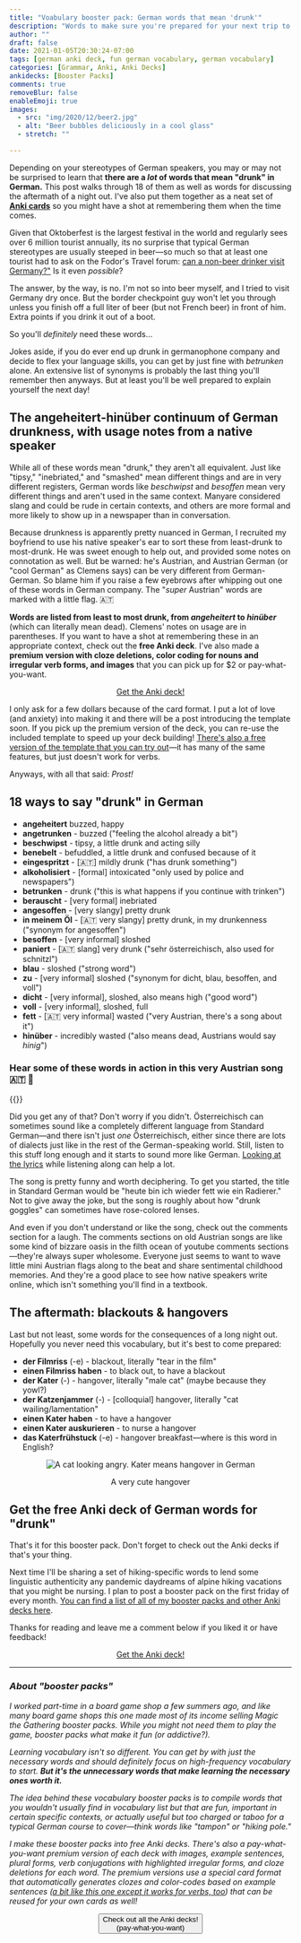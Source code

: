 ```yaml
---
title: "Voabulary booster pack: German words that mean 'drunk'"
description: "Words to make sure you're prepared for your next trip to a Biergarten, with an Anki deck and a funny song to help you remember them—even after a few drinks"
author: ""
draft: false
date: 2021-01-05T20:30:24-07:00
tags: [german anki deck, fun german vocabulary, german vocabulary]
categories: [Grammar, Anki, Anki Decks]
ankidecks: [Booster Packs]
comments: true
removeBlur: false
enableEmoji: true
images:
  - src: "img/2020/12/beer2.jpg"
  - alt: "Beer bubbles deliciously in a cool glass"
  - stretch: ""

---
```


Depending on your stereotypes of German speakers, you may or may not be surprised to learn that **there are a *lot* of words that mean "drunk" in German.** This post walks through 18 of them as well as words for discussing the aftermath of a night out. I've also put them together as a neat set of [**Anki cards**](https://gumroad.com/monoglotanxiety) so you might have a shot at remembering them when the time comes.

Given that Oktoberfest is the largest festival in the world and regularly sees over 6 million tourist annually, its no surprise that typical German stereotypes are usually steeped in beer—so much so that at least one tourist had to ask on the Fodor's Travel forum: [can a non-beer drinker visit Germany?"](https://www.fodors.com/community/europe/can-a-non-beer-drinker-visit-germany-207858/) Is it even *possible*? 

The answer, by the way, is no. I'm not so into beer myself, and I tried to visit Germany dry once. But the border checkpoint guy won't let you through unless you finish off a full liter of beer (but not French beer) in front of him. Extra points if you drink it out of a boot. 

So you'll *definitely* need these words…

Jokes aside, if you do ever end up drunk in germanophone company and decide to flex your language skills, you can get by just fine with *betrunken* alone. An extensive list of synonyms is probably the last thing you'll remember then anyways. But at least you'll be well prepared to explain yourself the next day!

## The angeheitert-hinüber continuum of German drunkness, with usage notes from a native speaker

While all of these words mean "drunk," they aren't all equivalent. Just like "tipsy," "inebriated," and "smashed" mean different things and are in very different registers, German words like *beschwipst* and *besoffen* mean very different things and aren't used in the same context. Manyare considered slang and could be rude in certain contexts, and others are more formal and more likely to show up in a newspaper than in conversation.

Because drunkness is apparently pretty nuanced in German, I recruited my boyfriend to use his native speaker's ear to sort these from least-drunk to most-drunk. He was sweet enough to help out, and provided some notes on connotation as well. But be warned: he's Austrian, and Austrian German (or "cool German" as Clemens says) can be very different from German-German. So blame him if you raise a few eyebrows after whipping out one of these words in German company. The "*super* Austrian" words are marked with a little flag. :austria:

**Words are listed from least to most drunk, from *angeheitert* to *hinüber*** (which can literally mean dead). Clemens' notes on usage are in parentheses. If you want to have a shot at remembering these in an appropriate context, check out the **free Anki deck**. I've also made a **premium version with cloze deletions, color coding for nouns and irregular verb forms, and images** that you can pick up for $2 or pay-what-you-want.

<center>

<script src="https://gumroad.com/js/gumroad.js"></script>
<a class="gumroad-button" href="https://gum.co/ZsrPr">Get the Anki deck!</a>

</center>

I only ask for a few dollars because of the card format. I put a lot of love (and anxiety) into making it and there will be a post introducing the template soon. If you pick up the premium version of the deck, you can re-use the included template to speed up your deck building! [There's also a free version of the template that you can try out](https://www.monoglotanxiety.com/blog/anki-format-for-german-that-automatically-generates-cloze-deletions-and-color-codes-nouns/)—it has many of the same features, but just doesn't work for verbs.

Anyways, with all that said: *Prost!*

## 18 ways to say "drunk" in German



* **angeheitert** buzzed, happy
* **angetrunken** - buzzed ("feeling the alcohol already a bit")
* **beschwipst** - tipsy, a little drunk and acting silly 
* **benebelt** - befuddled, a little drunk and confused because of it
* **eingespritzt** - [:austria:] mildly drunk ("has drunk something")
* **alkoholisiert** - [formal] intoxicated "only used by police and newspapers")
* **betrunken** - drunk ("this is what happens if you continue with trinken")
* **berauscht** - [very formal] inebriated
* **angesoffen** - [very slangy] pretty drunk
* **in meinem Öl** - [:austria: very slangy] pretty drunk, in my drunkenness ("synonym for angesoffen")
* **besoffen** - [very informal] sloshed
* **paniert** - [:austria: slang] very drunk ("sehr österreichisch, also used for schnitzl")
* **blau** - sloshed ("strong word")
* **zu** - [very informal] sloshed ("synonym for dicht, blau, besoffen, and voll")
* **dicht** - [very informal], sloshed, also means high ("good word")
* **voll** - [very informal],  sloshed, full
* **fett** - [:austria: very informal] wasted ("very Austrian, there's a song about it")
* **hinüber** - incredibly wasted ("also means dead, Austrians would say *hinig*")

### Hear some of these words in action in this very Austrian song :austria: :beers:

{{<youtube JXv8jITG-OQ>}}

Did you get any of that? Don't worry if you didn't. Österreichisch can sometimes sound like a completely different language from Standard German—and there isn't just *one* Österreichisch, either since there are lots of dialects just like in the rest of the German-speaking world. Still, listen to this stuff long enough and it starts to sound more like German. [Looking at the lyrics](https://www.songtexte.com/songtext/wolfgang-ambros/heut-bin-i-wieder-fett-wie-ein-radierer-3b99a8cc.html) while listening along can help a lot.

The song is pretty funny and worth deciphering. To get you started, the title in Standard German would be "heute bin ich wieder fett wie ein Radierer." Not to give away the joke, but the song is roughly about how  "drunk goggles" can sometimes have rose-colored lenses.

And even if you don't understand or like the song, check out the comments section for a laugh. The comments sections on old Austrian songs are like some kind of bizzare oasis in the filth ocean of youtube comments sections—they're always super wholesome. Everyone just seems to want to wave little mini Austrian flags along to the beat and share sentimental childhood memories. And they're a good place to see how native speakers write online, which isn't something you'll find in a textbook.

## The aftermath: blackouts & hangovers

Last but not least, some words for the consequences of a long night out. Hopefully you never need this vocabulary, but it's best to come prepared: 

* **der Filmriss** (-e) - blackout, literally "tear in the film"
* **einen Filmriss haben** - to black out, to have a blackout
* **der Kater** (-) - hangover, literally "male cat" (maybe because they yowl?)
* **der Katzenjammer** (-) - [colloquial] hangover, literally "cat wailing/lamentation"
* **einen Kater haben** - to have a hangover
* **einen Kater auskurieren** - to nurse a hangover
* **das Katerfrühstuck** (-e) - hangover breakfast—where is this word in English?

<center>

![A cat looking angry. Kater means hangover in German](/img/2021/1/angrycat.jpg)

A very cute hangover

</center>

## Get the free Anki deck of German words for "drunk"

That's it for this booster pack. Don't forget to check out the Anki decks if that's your thing. 

Next time I'll be sharing a set of hiking-specific words to lend some linguistic authenticity any pandemic daydreams of alpine hiking vacations that you might be nursing. I plan to post a booster pack on the first friday of every month. [You can find a list of all of my booster packs and other Anki decks here](/ankidecks/).

Thanks for reading and leave me a comment below if you liked it or have feedback!

<center>

<script src="https://gumroad.com/js/gumroad.js"></script>

<a class="gumroad-button" href="https://gum.co/ZsrPr">Get the Anki deck!</a>

</center>

<hr>

### *About "booster packs"*

*I worked part-time in a board game shop a few summers ago, and like many board game shops this one made most of its income selling Magic the Gathering booster packs. While you might not need them to play the game, booster packs what make it fun (or addictive?).* 

*Learning vocabulary isn't so different. You can get by with just the necessary words and should definitely focus on high-frequency vocabulary to start. **But it's the unnecessary words that make learning the necessary ones worth it.*** 

*The idea behind these vocabulary booster packs is to compile words that you wouldn't usually find in vocabulary list but that are fun, important in certain specific contexts, or actually useful but too charged or taboo for a typical German course to cover—think words like "tampon" or "hiking pole."*

*I make these booster packs into free Anki decks. There's also a pay-what-you-want premium version of each deck with images,  example sentences, plural forms, verb conjugations with highlighted irregular forms, and cloze deletions for each word. The premium versions use a special card format that automatically generates clozes and color-codes based on example sentences ([a bit like this one except it works for verbs, too](http://localhost:1313/blog/anki-format-for-german-that-automatically-generates-cloze-deletions-and-color-codes-nouns/)) that can be reused for your own cards as well!* 

<center><button  type ="button">Check out all the Anki decks!<br> (pay-what-you-want)</button></center>